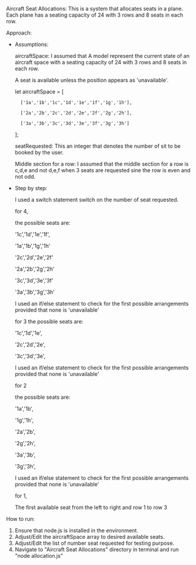 Aircraft Seat Allocations:
     This is a system that allocates seats in a plane. 
Each plane has a seating capacity of 24 with 3 rows and 8 seats
in each row.

Approach:

- Assumptions:
  
    aircraftSpace: I assumed that A model represent the 
    current state of an aircraft space with a seating capacity 
    of 24 with 3 rows and 8 seats in each row. 
    
    A seat is available unless the position appears as 
    'unavailable'.
    
    let aircraftSpace = [
        
        ['1a','1b','1c','1d','1e','1f','1g','1h'],
        
        ['2a','2b','2c','2d','2e','2f','2g','2h'],
        
        ['3a','3b','3c','3d','3e','3f','3g','3h']
    ];
     
    seatRequested: This an integer that denotes the number of
    sit to be booked by the user.
  
    Middle section for a row: I assumed that the middle section
    for a row is c,d,e and not d,e,f when 3 seats are requested
    sine the row is even and not odd.

-   Step by step:
    
    I used a switch statement switch on the number of 
    seat requested.
    
    for 4,
    
    the possible seats are:
    
    '1c','1d','1e','1f',
    
    '1a','1b','1g','1h'
    
    '2c','2d','2e','2f'
    
    '2a','2b','2g','2h'
    
    '3c','3d','3e','3f'
    
    '3a','3b','3g','3h'
    
    I used an if/else statement to check for the first possible
    arrangements provided that none is 'unavailable'
    
    for 3
    the possible seats are:
    
    '1c','1d','1e',
    
    '2c','2d','2e',
    
    '3c','3d','3e',
    
    I used an if/else statement to check for the first possible
    arrangements provided that none is 'unavailable'
    
    for 2
    
    the possible seats are:
    
    '1a','1b',
    
    '1g','1h',
    
    '2a','2b',
    
    '2g','2h',
    
    '3a','3b',
    
    '3g','3h',
    
    I used an if/else statement to check for the first possible
    arrangements provided that none is 'unavailable'
    
    for 1, 
    
    The first available seat from the left to right and row 1
    to row 3

How to run:

1.  Ensure that node.js is installed in the environment.
2.  Adjust/Edit the aircraftSpace array to desired available
    seats.
3.  Adjust/Edit the list of number seat requested for testing
purpose. 
4.  Navigate to "Aircraft Seat Allocations" directory in 
    terminal and run "node allocation.js"
